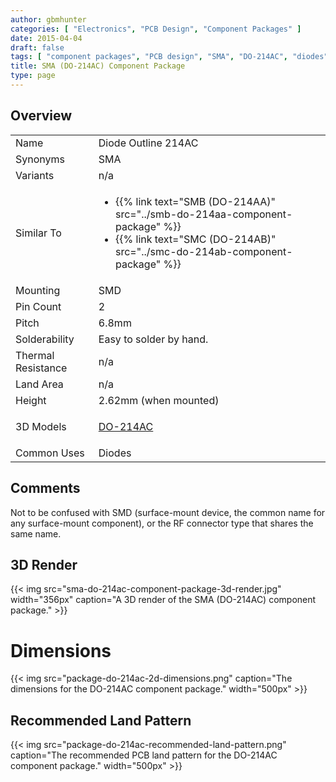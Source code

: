 ```yaml
---
author: gbmhunter
categories: [ "Electronics", "PCB Design", "Component Packages" ]
date: 2015-04-04
draft: false
tags: [ "component packages", "PCB design", "SMA", "DO-214AC", "diodes" ]
title: SMA (DO-214AC) Component Package
type: page
---
```


## Overview

<table><tbody ><tr >
<td >Name
</td>
<td >Diode Outline 214AC
</td></tr><tr >
<td >Synonyms
</td>
<td >SMA
</td></tr>
<tr >
<td >Variants
</td>
<td >n/a
</td></tr>
<tr >
<td >Similar To</td>
<td>
  <ul>
    <li>{{% link text="SMB (DO-214AA)" src="../smb-do-214aa-component-package" %}}</li>
    <li>{{% link text="SMC (DO-214AB)" src="../smc-do-214ab-component-package" %}}</li>
  </ul>
</td>
</tr><tr >
<td >Mounting
</td>
<td >SMD
</td></tr><tr >
<td >Pin Count
</td>
<td >2
</td></tr><tr >
<td >Pitch
</td>
<td >6.8mm
</td></tr><tr >
<td >Solderability
</td>
<td >Easy to solder by hand.
</td></tr><tr >
<td >Thermal Resistance
</td>
<td >n/a
</td></tr><tr >
<td >Land Area
</td>
<td >n/a
</td></tr><tr >
<td >Height
</td>
<td >2.62mm (when mounted)
</td></tr><tr >
<td >3D Models
</td>
<td>
<p><a href="http://www.3dcontentcentral.com/download-model.aspx?catalogid=171&amp;id=85501">DO-214AC</a></p>
</td></tr><tr >
<td >Common Uses
</td>
<td>Diodes</td>
</tr>
</tbody>
</table>

## Comments

Not to be confused with SMD (surface-mount device, the common name for any surface-mount component), or the RF connector type that shares the same name.

## 3D Render

{{< img src="sma-do-214ac-component-package-3d-render.jpg" width="356px" caption="A 3D render of the SMA (DO-214AC) component package."  >}}

# Dimensions

{{< img src="package-do-214ac-2d-dimensions.png" caption="The dimensions for the DO-214AC component package."  width="500px" >}}

## Recommended Land Pattern

{{< img src="package-do-214ac-recommended-land-pattern.png" caption="The recommended PCB land pattern for the DO-214AC component package."  width="500px" >}}
